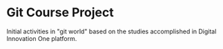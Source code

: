 # Git Course Project

Initial activities in "git world" based on the studies accomplished in Digital Innovation One platform.

